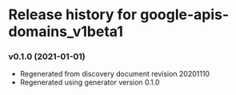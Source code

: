 # Release history for google-apis-domains_v1beta1

### v0.1.0 (2021-01-01)

* Regenerated from discovery document revision 20201110
* Regenerated using generator version 0.1.0

